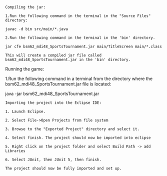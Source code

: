 ~~~
Compiling the jar:

1.Run the following command in the terminal in the "Source Files" directory:

javac -d bin src/main/*.java

2.Run the following command in the terminal in the 'bin' directory.

jar cfe bsm62_mdi48_SportsTournament.jar main/TitleScreen main/*.class

This will create a compiled jar file called bsm62_mdi48_SportsTournament.jar in the 'bin' directory.

~~~
Running the game:

1.Run the following command in a terminal from the directory where the bsm62_mdi48_SportsTournament.jar file is located:

java -jar bsm62_mdi48_SportsTournament.jar

~~~
Importing the project into the Eclipse IDE:

1. Launch Eclipse. 

2. Select File->Open Projects from file system

3. Browse to the "Exported Project" directory and select it.	

4. Select finish. The project should now be imported into eclipse

5. Right click on the project folder and select Build Path -> add Libraries

6. Select JUnit, then JUnit 5, then finish.

The project should now be fully imported and set up.
